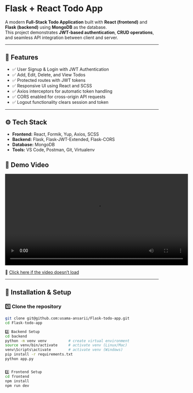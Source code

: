 # Flask + React Todo App

A modern **Full-Stack Todo Application** built with **React (frontend)** and **Flask (backend)** using **MongoDB** as the database.  
This project demonstrates **JWT-based authentication**, **CRUD operations**, and seamless API integration between client and server.

---

## 🧩 Features

- ✅ User Signup & Login with JWT Authentication  
- ✅ Add, Edit, Delete, and View Todos  
- ✅ Protected routes with JWT tokens  
- ✅ Responsive UI using React and SCSS  
- ✅ Axios interceptors for automatic token handling  
- ✅ CORS enabled for cross-origin API requests  
- ✅ Logout functionality clears session and token  

---

## ⚙️ Tech Stack

- **Frontend:** React, Formik, Yup, Axios, SCSS  
- **Backend:** Flask, Flask-JWT-Extended, Flask-CORS  
- **Database:** MongoDB  
- **Tools:** VS Code, Postman, Git, Virtualenv

## 🎥 Demo Video

<video src="https://github.com/usama-ansarii/Flask-todo-app/blob/main/flaskDemo.webm" controls width="600"></video>

🎥 [Click here if the video doesn’t load](https://github.com/usama-ansarii/Flask-todo-app/main/flaskDemo.webm)

---

## 🚀 Installation & Setup

### 1️⃣ Clone the repository

```bash
git clone git@github.com:usama-ansarii/Flask-todo-app.git
cd Flask-todo-app

2️⃣ Backend Setup
cd backend
python -m venv venv          # create virtual environment
source venv/bin/activate     # activate venv (Linux/Mac)
venv\Scripts\activate        # activate venv (Windows)
pip install -r requirements.txt
python app.py


3️⃣ Frontend Setup
cd frontend
npm install
npm run dev
